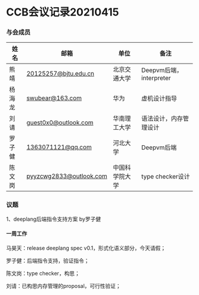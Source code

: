 # CCB会议记录20210415

### 与会成员

| 姓名   | 邮箱                                      | 单位           | 备注                    |
| ------ | ----------------------------------------- | -------------- | ----------------------- |
| 熊靖   | 20125257@bjtu.edu.cn                      | 北京交通大学   | Deepvm后端，interpreter |
| 杨海龙 | [swubear@163.com](mailto:swubear@163.com) | 华为           | 虚机设计指导            |
| 刘请   | guest0x0@outlook.com                      | 华南理工大学   | 语法设计，内存管理设计  |
| 罗子健 | 1363071121@qq.com                         | 河北大学       | Deepvm后端              |
| 陈文岗 | pyyzcwg2833@outlook.com                   | 中国科学院大学 | type checker设计        |

### 议题

1、deeplang后端指令支持方案 by罗子健

#### 一周工作

马昊天：release deeplang spec v0.1，形式化语义部分，今天请假；

罗子健：后端指令支持，验证指令；

陈文岗：type checker，构思；

刘请：已构思内存管理的proposal，可行性验证；



